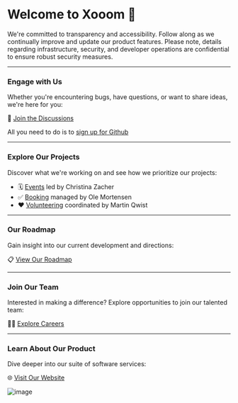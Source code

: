 # Welcome to Xooom 👋

We're committed to transparency and accessibility. Follow along as we continually improve and update our product features. Please note, details regarding infrastructure, security, and developer operations are confidential to ensure robust security measures.

---

### Engage with Us
Whether you're encountering bugs, have questions, or want to share ideas, we're here for you:

💬 [Join the Discussions](https://github.com/orgs/xooom-community/discussions)

All you need to do is to [sign up for Github](https://github.com/signup)

---

### Explore Our Projects
Discover what we're working on and see how we prioritize our projects:

- 🗓️ [Events](https://github.com/orgs/xooom-community/projects/3/views/1) led by Christina Zacher
- ✅ [Booking](https://github.com/orgs/xooom-community/projects/4/views/1) managed by Ole Mortensen
- ❤️ [Volunteering](https://github.com/orgs/xooom-community/projects/2) coordinated by Martin Qwist

---

### Our Roadmap
Gain insight into our current development and directions:

📋 [View Our Roadmap](https://github.com/orgs/xooom-community/projects/1/views/1)

---

### Join Our Team
Interested in making a difference? Explore opportunities to join our talented team:

🧑‍💻 [Explore Careers](https://xooom.dk/jobs)

---

### Learn About Our Product
Dive deeper into our suite of software services:

🌐 [Visit Our Website](https://xooom.dk)

![image](https://github.com/xooom-community/.github/assets/11291103/1043c6b9-b20c-45a5-a241-c1d53df35b21)
